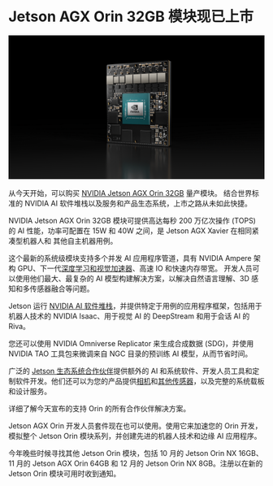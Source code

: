 # Jetson AGX Orin 32GB 模块现已上市

![](Jetson-AGX-Orin-Module-3D-Render_1920.png)


从今天开始，可以购买 [NVIDIA Jetson AGX Orin 32GB](https://store.nvidia.com/jetson/store/) 量产模块。 结合世界标准的 NVIDIA AI 软件堆栈以及服务和产品生态系统，上市之路从未如此快捷。

NVIDIA Jetson AGX Orin 32GB 模块可提供高达每秒 200 万亿次操作 (TOPS) 的 AI 性能，功率可配置在 15W 和 40W 之间，是 Jetson AGX Xavier 在相同紧凑型机器人和 其他自主机器用例。

这个最新的系统级模块支持多个并发 AI 应用程序管道，具有 NVIDIA Ampere 架构 GPU、下一代[深度学习和视觉加速器](https://developer.nvidia.com/deep-learning-accelerator)、高速 IO 和快速内存带宽。 开发人员可以使用他们最大、最复杂的 AI 模型构建解决方案，以解决自然语言理解、3D 感知和多传感器融合等问题。

Jetson 运行 [NVIDIA AI 软件堆栈](https://developer.nvidia.com/embedded/develop/software)，并提供特定于用例的应用程序框架，包括用于机器人技术的 NVIDIA Isaac、用于视觉 AI 的 DeepStream 和用于会话 AI 的 Riva。

您还可以使用 NVIDIA Omniverse Replicator 来生成合成数据 (SDG)，并使用 NVIDIA TAO 工具包来微调来自 NGC 目录的预训练 AI 模型，从而节省时间。

广泛的 [Jetson 生态系统合作伙伴](https://developer.nvidia.com/embedded/ecosystem)提供额外的 AI 和系统软件、开发人员工具和定制软件开发。他们还可以为您的产品提供[相机](https://developer.nvidia.com/embedded/jetson-partner-supported-cameras?t1_supported-jetson-products=Orin)和[其他传感器](https://developer.nvidia.com/embedded/jetson-partner-products?t1_supported-jetson=Orin)，以及完整的系统载板和设计服务。

详细了解今天宣布的支持 Orin 的所有合作伙伴解决方案。

Jetson AGX Orin 开发人员套件现在也可以使用。使用它来加速您的 Orin 开发，模拟整个 Jetson Orin 模块系列，并创建先进的机器人技术和边缘 AI 应用程序。

今年晚些时候寻找其他 Jetson Orin 模块，包括 10 月的 Jetson Orin NX 16GB、11 月的 Jetson AGX Orin 64GB 和 12 月的 Jetson Orin NX 8GB。注册以在新的 Jetson Orin 模块可用时收到通知。








